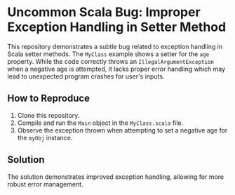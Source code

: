 # Uncommon Scala Bug: Improper Exception Handling in Setter Method

This repository demonstrates a subtle bug related to exception handling in Scala setter methods.  The `MyClass` example shows a setter for the `age` property.  While the code correctly throws an `IllegalArgumentException` when a negative age is attempted, it lacks proper error handling which may lead to unexpected program crashes for user's inputs.

## How to Reproduce
1. Clone this repository.
2. Compile and run the `Main` object in the `MyClass.scala` file.
3. Observe the exception thrown when attempting to set a negative age for the `myObj` instance.

## Solution
The solution demonstrates improved exception handling, allowing for more robust error management.